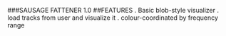 ###SAUSAGE FATTENER 1.0
##FEATURES
. Basic blob-style visualizer
. load tracks from user and visualize it
. colour-coordinated by frequency range
